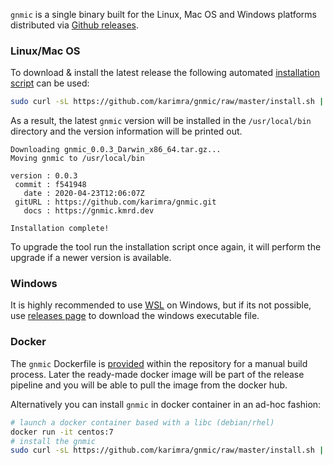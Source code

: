 `gnmic` is a single binary built for the Linux, Mac OS and Windows platforms distributed via [Github releases](https://github.com/karimra/gnmic/releases).

### Linux/Mac OS
To download & install the latest release the following automated [installation script](https://github.com/karimra/gnmic/blob/master/install.sh) can be used:

```bash
sudo curl -sL https://github.com/karimra/gnmic/raw/master/install.sh | sudo bash
```

As a result, the latest `gnmic` version will be installed in the `/usr/local/bin` directory and the version information will be printed out.
```text
Downloading gnmic_0.0.3_Darwin_x86_64.tar.gz...
Moving gnmic to /usr/local/bin

version : 0.0.3
 commit : f541948
   date : 2020-04-23T12:06:07Z
 gitURL : https://github.com/karimra/gnmic.git
   docs : https://gnmic.kmrd.dev

Installation complete!
```

To upgrade the tool run the installation script once again, it will perform the upgrade if a newer version is available.

### Windows
It is highly recommended to use [WSL](https://en.wikipedia.org/wiki/Windows_Subsystem_for_Linux) on Windows, but if its not possible, use [releases page](https://github.com/karimra/gnmic/releases) to download the windows executable file.

### Docker
The `gnmic` Dockerfile is [provided](https://github.com/karimra/gnmic/blob/master/Dockerfile) within the repository for a manual build process. Later the ready-made docker image will be part of the release pipeline and you will be able to pull the image from the docker hub.

Alternatively you can install `gnmic` in docker container in an ad-hoc fashion:

```bash
# launch a docker container based with a libc (debian/rhel)
docker run -it centos:7
# install the gnmic
sudo curl -sL https://github.com/karimra/gnmic/raw/master/install.sh | sudo bash
```